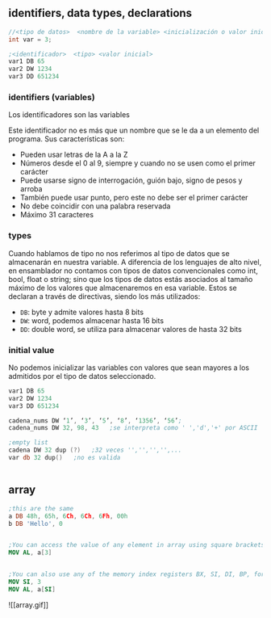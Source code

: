 
## identifiers, data types, declarations

```c
//<tipo de datos>  <nombre de la variable> <inicialización o valor inicial>;
int var = 3;
```

```nasm
;<identificador>  <tipo> <valor inicial>
var1 DB 65
var2 DW 1234
var3 DD 651234
```

### identifiers (variables)

Los identificadores son las variables

Este identificador no es más que un nombre que se le da a un elemento del programa. Sus características son:

- Pueden usar letras de la A a la Z
- Números desde el 0 al 9, siempre y cuando no se usen como el primer carácter
- Puede usarse signo de interrogación, guión bajo, signo de pesos y arroba
- También puede usar punto, pero este no debe ser el primer carácter
- No debe coincidir con una palabra reservada
- Máximo 31 caracteres

### types

Cuando hablamos de tipo no nos referimos al tipo de datos que se almacenarán en nuestra variable. A diferencia de los lenguajes de alto nivel, en ensamblador no contamos con tipos de datos convencionales como int, bool, float o string; sino que los tipos de datos estás asociados al tamaño máximo de los valores que almacenaremos en esa variable. Estos se declaran a través de directivas, siendo los más utilizados:

- `DB`: byte y admite valores hasta 8 bits
- `DW`: word, podemos almacenar hasta 16 bits
- `DD`: double word, se utiliza para almacenar valores de hasta 32 bits

### initial value 

No podemos inicializar las variables con valores que sean mayores a los admitidos por el tipo de datos seleccionado.

```nasm
var1 DB 65
var2 DW 1234
var3 DD 651234

cadena_nums DW ‘1’, ‘3’, ‘5’, ‘8’, ‘1356’, ‘56’;
cadena_nums DW 32, 98, 43   ;se interpreta como ' ','d','+' por ASCII

;empty list
cadena DW 32 dup (?)   ;32 veces '','','','',...
var db 32 dup()   ;no es valida



```


## array

```nasm
;this are the same
a DB 48h, 65h, 6Ch, 6Ch, 6Fh, 00h  
b DB 'Hello', 0


;You can access the value of any element in array using square brackets, for example:  
MOV AL, a[3]


;You can also use any of the memory index registers BX, SI, DI, BP, for example:  
MOV SI, 3  
MOV AL, a[SI]
```

![[array.gif]]


